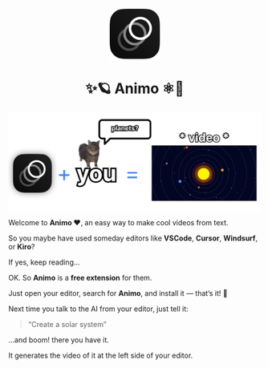 <p align="center">
  <img
    src=".github/logo.png"
    align="center"
    width="100"
    alt="Animo"
    title="Animo"
  />
  <h1 align="center">✨🪐 Animo ⚛️🩶</h1>
</p>


<p align="center">
  <img
    src=".github/preview.png"
    align="center"
    alt="Hackbank"
    title="Hackbank"
  />
</p>


Welcome to **Animo ❤️**, an easy way to make cool videos from text.

So you maybe have used someday editors like **VSCode**, **Cursor**, **Windsurf**, or **Kiro**?

If yes, keep reading...

OK. So **Animo** is a **free extension** for them.  

Just open your editor, search for **Animo**, and install it — that’s it! 🥹

Next time you talk to the AI from your editor, just tell it:  
> “Create a solar system”

…and boom! there you have it.

It generates the video of it at the left side of your editor.


